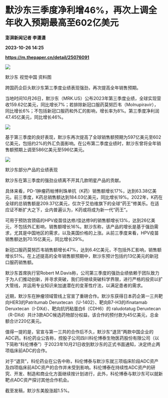 # 默沙东三季度净利增46%，再次上调全年收入预期最高至602亿美元
**澎湃新闻记者 李潇潇**

**2023-10-26 14:25**

**https://m.thepaper.cn/detail/25076091**

![](https://imagecloud.thepaper.cn/thepaper/image/275/793/602.jpg)

默沙东 视觉中国 资料图

跨国药企巨头默沙东第三季度业绩表现强劲，再次提高全年销售预期。

当地时间10月26日，默沙东（MRK.US）公布2023年第三季度业绩，全球实现营收159.62亿美元，同比增长7%；若排除新冠口服药莫努匹韦（Molnupiravir），同比增长6%；不包括新冠口服药和外汇的影响，增长率为8%。第三季度净利润47.45亿美元，同比增长46%。

![](https://imagecloud.thepaper.cn/thepaper/image/275/792/714.png)

基于第三季度的良好表现，默沙东再次提高了全球销售额预期为597亿美元至602亿美元，包括约2%的外汇负面影响。在公布第二季度业绩时，默沙东曾将全年销售额预期上调至586亿美元至596亿美元。

![](https://imagecloud.thepaper.cn/thepaper/image/275/792/671.png)

默沙东部分产品的业绩表现

默沙东在第三季度的强劲业绩离不开其几款明星产品的贡献。

具体来看，PD-1肿瘤药帕博利珠单抗（K药）销售额增长17%，达到63.38亿美元。前三季度，K药总销售额达到184.03亿美元，同比增长19%。2022年，K药在全球的总销售额是209.37亿美元，仅次于艾伯维旗下的全球“药王”修美乐。在适应证不断扩大之下，业内普遍认为，K药或将成为新一代“药王”。

可用于预防宫颈癌的HPV疫苗佳达修/佳达修9的销售额增长13%，达到26亿美元，不包括外汇影响，销售额增长16%。默沙东称，该产品的增长是基于强劲需求，尤其是中国地区的需求，以及美国价格的上涨。从前三季度来看，HPV疫苗销售额达到70.15亿美元，同比增长29%。

新冠口服药莫努匹韦销售额增长47%，达到6.4亿美元，不包括外汇影响，销售额增长51%。在上述提高的全年销售额预期中，默沙东预计包括约13亿美元的新冠口服药销售额。

默沙东首席执行官Robert M.Davis称，公司第三季度的强劲业绩依赖于团队致力于为人们推动创新，并寻求突破，我们将继续突破科学界限，进行严格的投资以扩大管线，并运用专业知识来加速潜在的变革性疗法，以满足患者的需求。

近期，默沙东在肿瘤领域管线上官宣了重磅合作。默沙东获得日本药企第一三共靶向HER3的Patritumab Deruxtecan（U-1402）、靶向B7-H3的ifinatamab Deruxtecan（I-DXd）、靶向抗钙粘蛋白6（CDH6）的 raludotatug Deruxtecan（R-DXd）共计3款ADC候选药物部分权益，该合作的预付款为45亿美元，总金额合计220亿美元。

值得一提的是，官宣与第一三共的合作后不久，默沙东“退货”两款中国企业的ADC药。科伦药业公告称，控股子公司四川科伦博泰生物医药股份有限公司（以下简称“科伦博泰”）于2023年10月21日收到默沙东的正式书面通知，决定终止两项临床前ADC的合作。

对于“退货”，科伦药业在公告中称，科伦博泰与默沙东就三项临床阶段ADC资产及四项临床前ADC资产的合作并未受到影响。科伦博泰在持续性ADC资产的研究、开发、制造和商业化方面继续按计划进行，此外，科伦博泰与默沙东可以就新靶点ADC资产探讨其他合作机会。

截至发稿，默沙东美股涨超1.5%。